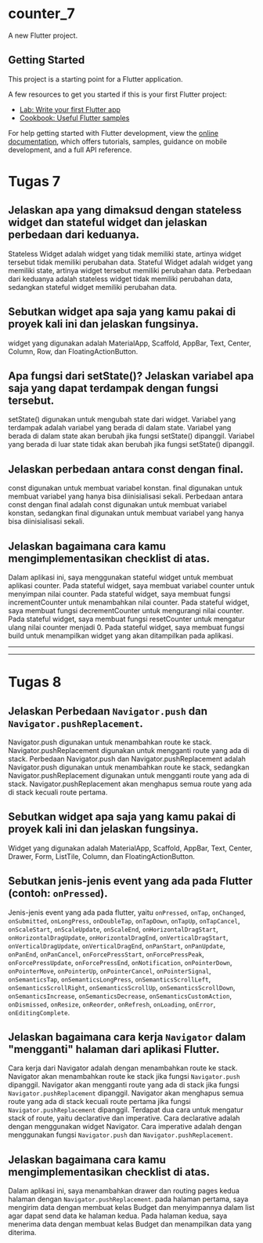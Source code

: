# counter_7

A new Flutter project.

## Getting Started

This project is a starting point for a Flutter application.

A few resources to get you started if this is your first Flutter project:

- [Lab: Write your first Flutter app](https://docs.flutter.dev/get-started/codelab)
- [Cookbook: Useful Flutter samples](https://docs.flutter.dev/cookbook)

For help getting started with Flutter development, view the
[online documentation](https://docs.flutter.dev/), which offers tutorials,
samples, guidance on mobile development, and a full API reference.


# **Tugas 7**

## Jelaskan apa yang dimaksud dengan stateless widget dan stateful widget dan jelaskan perbedaan dari keduanya.

Stateless Widget adalah widget yang tidak memiliki state, artinya widget tersebut tidak memiliki perubahan data. Stateful Widget adalah widget yang memiliki state, artinya widget tersebut memiliki perubahan data. Perbedaan dari keduanya adalah stateless widget tidak memiliki perubahan data, sedangkan stateful widget memiliki perubahan data.

## Sebutkan widget apa saja yang kamu pakai di proyek kali ini dan jelaskan fungsinya.

widget yang digunakan adalah MaterialApp, Scaffold, AppBar, Text, Center, Column, Row, dan FloatingActionButton.

## Apa fungsi dari setState()? Jelaskan variabel apa saja yang dapat terdampak dengan fungsi tersebut.

setState() digunakan untuk mengubah state dari widget. Variabel yang terdampak adalah variabel yang berada di dalam state. Variabel yang berada di dalam state akan berubah jika fungsi setState() dipanggil. Variabel yang berada di luar state tidak akan berubah jika fungsi setState() dipanggil.

## Jelaskan perbedaan antara const dengan final.

const digunakan untuk membuat variabel konstan. final digunakan untuk membuat variabel yang hanya bisa diinisialisasi sekali. Perbedaan antara const dengan final adalah const digunakan untuk membuat variabel konstan, sedangkan final digunakan untuk membuat variabel yang hanya bisa diinisialisasi sekali.

## Jelaskan bagaimana cara kamu mengimplementasikan checklist di atas.

Dalam aplikasi ini, saya menggunakan stateful widget untuk membuat aplikasi counter. Pada stateful widget, saya membuat variabel counter untuk menyimpan nilai counter. Pada stateful widget, saya membuat fungsi incrementCounter untuk menambahkan nilai counter. Pada stateful widget, saya membuat fungsi decrementCounter untuk mengurangi nilai counter. Pada stateful widget, saya membuat fungsi resetCounter untuk mengatur ulang nilai counter menjadi 0. Pada stateful widget, saya membuat fungsi build untuk menampilkan widget yang akan ditampilkan pada aplikasi.

---

---

# **Tugas 8**

## Jelaskan Perbedaan `Navigator.push` dan `Navigator.pushReplacement`.

Navigator.push digunakan untuk menambahkan route ke stack. Navigator.pushReplacement digunakan untuk mengganti route yang ada di stack. Perbedaan Navigator.push dan Navigator.pushReplacement adalah Navigator.push digunakan untuk menambahkan route ke stack, sedangkan Navigator.pushReplacement digunakan untuk mengganti route yang ada di stack. Navigator.pushReplacement akan menghapus semua route yang ada di stack kecuali route pertama.

## Sebutkan widget apa saja yang kamu pakai di proyek kali ini dan jelaskan fungsinya.

Widget yang digunakan adalah MaterialApp, Scaffold, AppBar, Text, Center, Drawer, Form, ListTile, Column, dan FloatingActionButton.

## Sebutkan jenis-jenis event yang ada pada Flutter (contoh: `onPressed`).

Jenis-jenis event yang ada pada flutter, yaitu `onPressed`, `onTap`, `onChanged`, `onSubmitted`, `onLongPress`, `onDoubleTap`, `onTapDown`, `onTapUp`, `onTapCancel`, `onScaleStart`, `onScaleUpdate`, `onScaleEnd`, `onHorizontalDragStart`, `onHorizontalDragUpdate`, `onHorizontalDragEnd`, `onVerticalDragStart`, `onVerticalDragUpdate`, `onVerticalDragEnd`, `onPanStart`, `onPanUpdate`, `onPanEnd`, `onPanCancel`, `onForcePressStart`, `onForcePressPeak`, `onForcePressUpdate`, `onForcePressEnd`, `onNotification`, `onPointerDown`, `onPointerMove`, `onPointerUp`, `onPointerCancel`, `onPointerSignal`, `onSemanticsTap`, `onSemanticsLongPress`, `onSemanticsScrollLeft`, `onSemanticsScrollRight`, `onSemanticsScrollUp`, `onSemanticsScrollDown`, `onSemanticsIncrease`, `onSemanticsDecrease`, `onSemanticsCustomAction`, `onDismissed`, `onResize`, `onReorder`, `onRefresh`, `onLoading`, `onError`, `onEditingComplete`.

## Jelaskan bagaimana cara kerja `Navigator` dalam "mengganti" halaman dari aplikasi Flutter.

Cara kerja dari Navigator adalah dengan menambahkan route ke stack. Navigator akan menambahkan route ke stack jika fungsi `Navigator.push` dipanggil. Navigator akan mengganti route yang ada di stack jika fungsi `Navigator.pushReplacement` dipanggil. Navigator akan menghapus semua route yang ada di stack kecuali route pertama jika fungsi `Navigator.pushReplacement` dipanggil. Terdapat dua cara untuk mengatur stack of route, yaitu declarative dan imperative. Cara declarative adalah dengan menggunakan widget Navigator. Cara imperative adalah dengan menggunakan fungsi `Navigator.push` dan `Navigator.pushReplacement`.

## Jelaskan bagaimana cara kamu mengimplementasikan checklist di atas.

Dalam aplikasi ini, saya menambahkan drawer dan routing pages kedua halaman dengan `Navigator.pushReplacement`. pada halaman pertama, saya mengirim data dengan membuat kelas Budget dan menyimpannya dalam list agar dapat send data ke halaman kedua. Pada halaman kedua, saya menerima data dengan membuat kelas Budget dan menampilkan data yang diterima. 